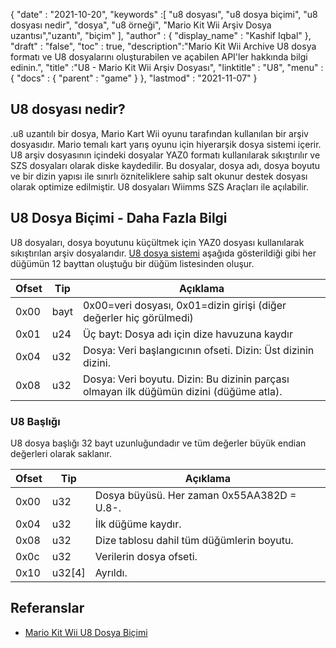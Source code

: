 {
  "date" : "2021-10-20",
  "keywords" :[ "u8 dosyası", "u8 dosya biçimi", "u8 dosyası nedir", "dosya", "u8 örneği", "Mario Kit Wii Arşiv Dosya uzantısı","uzantı", "biçim" ],
  "author" : {
    "display_name" : "Kashif Iqbal"
},
  "draft" : "false",
  "toc" : true,
  "description":"Mario Kit Wii Archive U8 dosya formatı ve U8 dosyalarını oluşturabilen ve açabilen API'ler hakkında bilgi edinin.",
  "title" :"U8 - Mario Kit Wii Arşiv Dosyası",
  "linktitle" : "U8",
  "menu" : {
    "docs" : {
      "parent" : "game"
}
},
  "lastmod" : "2021-11-07"
}

## U8 dosyası nedir?

.u8 uzantılı bir dosya, Mario Kart Wii oyunu tarafından kullanılan bir arşiv dosyasıdır. Mario temalı kart yarış oyunu için hiyerarşik dosya sistemi içerir. U8 arşiv dosyasının içindeki dosyalar YAZ0 formatı kullanılarak sıkıştırılır ve SZS dosyaları olarak diske kaydedilir. Bu dosyalar, dosya adı, dosya boyutu ve bir dizin yapısı ile sınırlı özniteliklere sahip salt okunur destek dosyası olarak optimize edilmiştir. U8 dosyaları Wiimms SZS Araçları ile açılabilir.

## U8 Dosya Biçimi - Daha Fazla Bilgi

U8 dosyaları, dosya boyutunu küçültmek için YAZ0 dosyası kullanılarak sıkıştırılan arşiv dosyalarıdır. [U8 dosya sistemi](https://wiki.tockdom.com/wiki/U8_(File_Format)) aşağıda gösterildiği gibi her düğümün 12 bayttan oluştuğu bir düğüm listesinden oluşur.

|Ofset|Tip|Açıklama|
---|---|---|
|0x00 |bayt |0x00=veri dosyası, 0x01=dizin girişi (diğer değerler hiç görülmedi)|
|0x01 |u24| Üç bayt: Dosya adı için dize havuzuna kaydır |
|0x04 |u32 |Dosya: Veri başlangıcının ofseti. Dizin: Üst dizinin dizini.
|0x08 |u32 |Dosya: Veri boyutu. Dizin: Bu dizinin parçası olmayan ilk düğümün dizini (düğüme atla).|

### U8 Başlığı

U8 dosya başlığı 32 bayt uzunluğundadır ve tüm değerler büyük endian değerleri olarak saklanır.

|Ofset|Tip|Açıklama|
---|---|---|
|0x00| u32 |Dosya büyüsü. Her zaman 0x55AA382D = U.8-.|
|0x04| u32 |İlk düğüme kaydır.|
|0x08| u32 |Dize tablosu dahil tüm düğümlerin boyutu.|
|0x0c| u32 |Verilerin dosya ofseti.|
|0x10| u32[4] |Ayrıldı.|

## Referanslar

* [Mario Kit Wii U8 Dosya Biçimi](https://wiki.tockdom.com/wiki/U8_(File_Format))

